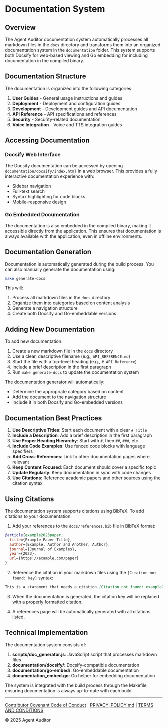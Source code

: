 # Documentation System

## Overview

The Agent Auditor documentation system automatically processes all markdown files in the `docs` directory and transforms them into an organized documentation system in the `documentation` folder. This system supports both Docsify for web-based viewing and Go embedding for including documentation in the compiled binary.

## Documentation Structure

The documentation is organized into the following categories:

1. **User Guides** - General usage instructions and guides
2. **Deployment** - Deployment and configuration guides
3. **Development** - Development guides and API documentation
4. **API Reference** - API specifications and references
5. **Security** - Security-related documentation
6. **Voice Integration** - Voice and TTS integration guides

## Accessing Documentation

### Docsify Web Interface

The Docsify documentation can be accessed by opening `documentation/docsify/index.html` in a web browser. This provides a fully interactive documentation experience with:

- Sidebar navigation
- Full-text search
- Syntax highlighting for code blocks
- Mobile-responsive design

### Go Embedded Documentation

The documentation is also embedded in the compiled binary, making it accessible directly from the application. This ensures that documentation is always available with the application, even in offline environments.

## Documentation Generation

Documentation is automatically generated during the build process. You can also manually generate the documentation using:

```bash
make generate-docs
```

This will:

1. Process all markdown files in the `docs` directory
2. Organize them into categories based on content analysis
3. Generate a navigation structure
4. Create both Docsify and Go-embeddable versions

## Adding New Documentation

To add new documentation:

1. Create a new markdown file in the `docs` directory
2. Use a clear, descriptive filename (e.g., `API_REFERENCE.md`)
3. Start the file with a top-level heading (e.g., `# API Reference`)
4. Include a brief description in the first paragraph
5. Run `make generate-docs` to update the documentation system

The documentation generator will automatically:
- Determine the appropriate category based on content
- Add the document to the navigation structure
- Include it in both Docsify and Go-embedded versions

## Documentation Best Practices

1. **Use Descriptive Titles**: Start each document with a clear `# Title`
2. **Include a Description**: Add a brief description in the first paragraph
3. **Use Proper Heading Hierarchy**: Start with `#`, then `##`, `###`, etc.
4. **Include Code Examples**: Use fenced code blocks with language specifiers
5. **Add Cross-References**: Link to other documentation pages where relevant
6. **Keep Content Focused**: Each document should cover a specific topic
7. **Update Regularly**: Keep documentation in sync with code changes
8. **Use Citations**: Reference academic papers and other sources using the citation syntax

## Using Citations

The documentation system supports citations using BibTeX. To add citations to your documentation:

1. Add your references to the `docs/references.bib` file in BibTeX format:

```bibtex
@article{example2023paper,
  title={Example Paper Title},
  author={Example, Author and Another, Author},
  journal={Journal of Examples},
  year={2023},
  url={https://example.com/paper}
}
```

2. Reference the citation in your markdown files using the `[Citation not found: key]` syntax:

```markdown
This is a statement that needs a citation [Citation not found: example2023paper].
```

3. When the documentation is generated, the citation key will be replaced with a properly formatted citation.

4. A references page will be automatically generated with all citations listed.

## Technical Implementation

The documentation system consists of:

1. **scripts/doc_generator.js**: JavaScript script that processes markdown files
2. **documentation/docsify/**: Docsify-compatible documentation
3. **documentation/go-embed/**: Go-embeddable documentation
4. **documentation_embed.go**: Go helper for embedding documentation

The system is integrated with the build process through the Makefile, ensuring documentation is always up-to-date with each build.

---

<div class="footer-links">
<a href="#/legal/CODE_OF_CONDUCT.md" class="footer-link">Contributor Covenant Code of Conduct</a> | <a href="#/legal/PRIVACY_POLICY.md" class="footer-link">PRIVACY_POLICY.md</a> | <a href="#/legal/TERMS_AND_CONDITIONS.md" class="footer-link">TERMS AND CONDITIONS</a>

© 2025 Agent Auditor
</div>
